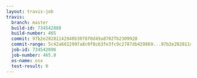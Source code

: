 ```yaml
---
layout: travis-job
travis:
  branch: master
  build-id: 734542888
  build-number: 465
  commit: 97b2e28281142948b30f8f0d49a87027b2309920
  commit-range: 5c42a681299fa8c0f8c63fe3fc9c2787db429869...97b2e28281142948b30f8f0d49a87027b2309920
  job-id: 734542896
  job-number: 465.8
  os-name: osx
  test-result: 0
---
```

